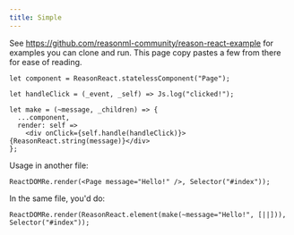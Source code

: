```yaml
---
title: Simple
---
```


See https://github.com/reasonml-community/reason-react-example for examples you can clone and run. This page copy pastes a few from there for ease of reading.

```reason
let component = ReasonReact.statelessComponent("Page");

let handleClick = (_event, _self) => Js.log("clicked!");

let make = (~message, _children) => {
  ...component,
  render: self =>
    <div onClick={self.handle(handleClick)}>{ReasonReact.string(message)}</div>
};
```

Usage in another file:

```reason
ReactDOMRe.render(<Page message="Hello!" />, Selector("#index"));
```

In the same file, you'd do:

```reason
ReactDOMRe.render(ReasonReact.element(make(~message="Hello!", [||])), Selector("#index"));
```

